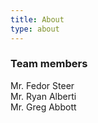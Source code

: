 ```yaml
---
title: About
type: about
---
```


### Team members
Mr. Fedor Steer<br />
Mr. Ryan Alberti<br />
Mr. Greg Abbott<br />



